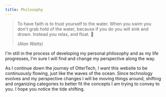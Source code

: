 ```yaml
---
title: Philosophy
---
```

> To have faith is to trust yourself to the water. When you swim you don't grab hold of the water, because if you do you will sink and drown. Instead you relax, and float. 🦦
>
> _(Alan Watts)_

I'm still in the process of developing my personal philosophy and as my life progresses, I'm sure I will find and change my perspective along the way. 

As I continue down the journey of OtterTech, I want this website to be continuously flowing, just like the waves of the ocean. Since technology evolves and my perspective changes I will be moving things around, shifting and organizing categories to better fit the concepts I am trying to convey to you. I hope you notice the tide shifting. 